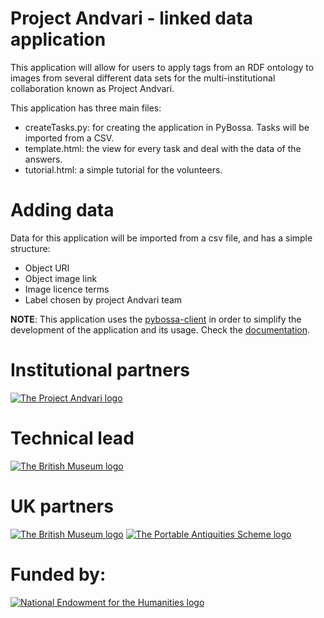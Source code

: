 Project Andvari - linked data application
=========================================

This application will allow for users to apply tags from an RDF ontology to images from several different data sets
for the multi-institutional collaboration known as Project Andvari.

This application has three main files:

*  createTasks.py: for creating the application in PyBossa. Tasks will be imported from a CSV.
*  template.html: the view for every task and deal with the data of the answers.
*  tutorial.html: a simple tutorial for the volunteers.

Adding data
===========

Data for this application will be imported from a csv file, and has a simple structure:

* Object URI
* Object image link
* Image licence terms
* Label chosen by project Andvari team

**NOTE**: This application uses the [pybossa-client](https://pypi.python.org/pypi/pybossa-client) in order to simplify
the development of the application and its usage. Check the [documentation](http://pythonhosted.org/pybossa-client/).

Institutional partners
======================
[![The Project Andvari logo](https://projectandvari.files.wordpress.com/2014/03/project_andvari_logo-for-wordpress-1.jpg)](http://andvari.org)

Technical lead
==============
[![The British Museum logo](http://www.iath.virginia.edu/images/universal/IATH_logo.png)](http://www.iath.virginia.edu/)

UK partners
===========
[![The British Museum logo](https://finds.org.uk/assets/logos/bm_logo.png)](http://britishmuseum.org)
[![The Portable Antiquities Scheme logo](https://finds.org.uk/assets/logos/pas.jpg)](https://finds.org.uk)

Funded by:
==========
[![National Endowment for the Humanities logo](http://www.andvari.org/images/NEHlogo.jpg)](http://www.neh.gov/)


